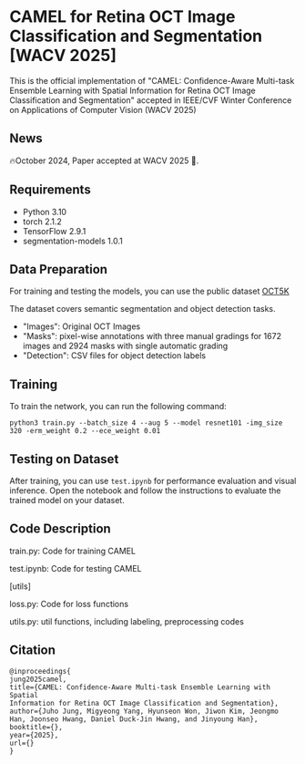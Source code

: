 # CAMEL for Retina OCT Image Classification and Segmentation [WACV 2025]

This is the official implementation of "CAMEL: Confidence-Aware Multi-task Ensemble Learning with Spatial Information for Retina OCT Image Classification and Segmentation" accepted in IEEE/CVF Winter Conference on Applications of Computer Vision (WACV 2025)


## News 
🔥October 2024, Paper accepted at WACV 2025 🎉.

## Requirements 
- Python 3.10
- torch 2.1.2
- TensorFlow 2.9.1
- segmentation-models 1.0.1


## Data Preparation
For training and testing the models, you can use the public dataset [OCT5K](https://rdr.ucl.ac.uk/articles/dataset/OCT5k_A_dataset_of_multi-disease_and_multi-graded_annotations_for_retinal_layers/22128671?file=44436359)

The dataset covers semantic segmentation and object detection tasks.

- "Images": Original OCT Images
- "Masks": pixel-wise annotations with three manual gradings for 1672 images and 2924 masks with single automatic grading
- "Detection": CSV files for object detection labels



## Training 
To train the network, you can run the following command:

```
python3 train.py --batch_size 4 --aug 5 --model resnet101 -img_size 320 -erm_weight 0.2 --ece_weight 0.01
```

## Testing on Dataset
After training, you can use ```test.ipynb``` for performance evaluation and visual inference. Open the notebook and follow the instructions to evaluate the trained model on your dataset.

## Code Description
train.py: Code for training CAMEL

test.ipynb: Code for testing CAMEL

[utils]

loss.py: Code for loss functions

utils.py: util functions, including labeling, preprocessing codes


## Citation
```
@inproceedings{
jung2025camel,
title={CAMEL: Confidence-Aware Multi-task Ensemble Learning with Spatial
Information for Retina OCT Image Classification and Segmentation},
author={Juho Jung, Migyeong Yang, Hyunseon Won, Jiwon Kim, Jeongmo Han, Joonseo Hwang, Daniel Duck-Jin Hwang, and Jinyoung Han},
booktitle={},
year={2025},
url={}
}
```


